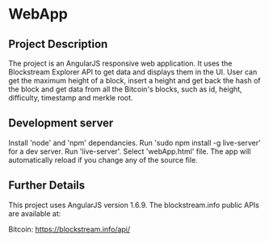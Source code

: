 # WebApp

## Project Description

The project is an AngularJS responsive web application. It uses the Blockstream Explorer API to get data and displays them in the UI. User can get the maximum height of a block, insert a height and get back the hash of the block and get data from all the Bitcoin's blocks, such as id, height, difficulty, timestamp and merkle root.

## Development server

Install 'node' and 'npm' dependancies. Run 'sudo npm install -g live-server' for a dev server. Run 'live-server'. Select 'webApp.html' file. The app will automatically reload if you change any of the source file.

## Further Details

This project uses AngularJS version 1.6.9.
The blockstream.info public APIs are available at:

Bitcoin: https://blockstream.info/api/
